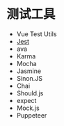# 测试工具

- Vue Test Utils
- [Jest](https://jestjs.io/zh-Hans)
- ava
- Karma
- Mocha
- Jasmine
- Sinon.JS
- Chai
- Should.js
- expect
- Mock.js
- Puppeteer
